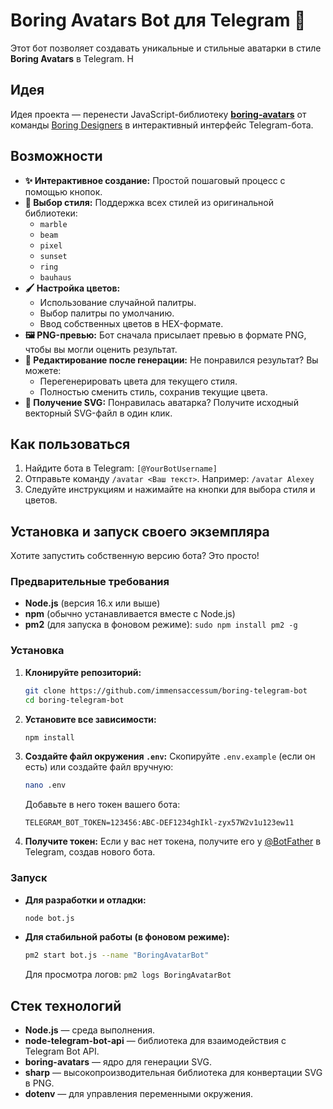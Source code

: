 # Boring Avatars Bot для Telegram 🤖

Этот бот позволяет создавать уникальные и стильные аватарки в стиле **Boring Avatars** в Telegram. Н

## Идея

Идея проекта — перенести JavaScript-библиотеку [**boring-avatars**](https://github.com/boringdesigners/boring-avatars) от команды [Boring Designers](https://boringdesigners.com/) в интерактивный интерфейс Telegram-бота.
## Возможности

*   **✨ Интерактивное создание:** Простой пошаговый процесс с помощью кнопок.
*   **🎨 Выбор стиля:** Поддержка всех стилей из оригинальной библиотеки:
    *   `marble`
    *   `beam`
    *   `pixel`
    *   `sunset`
    *   `ring`
    *   `bauhaus`
*   **🖌️ Настройка цветов:**
    *   Использование случайной палитры.
    *   Выбор палитры по умолчанию.
    *   Ввод собственных цветов в HEX-формате.
*   **🖼️ PNG-превью:** Бот сначала присылает превью в формате PNG, чтобы вы могли оценить результат.
*   **🔄 Редактирование после генерации:** Не понравился результат? Вы можете:
    *   Перегенерировать цвета для текущего стиля.
    *   Полностью сменить стиль, сохранив текущие цвета.
*   **💾 Получение SVG:** Понравилась аватарка? Получите исходный векторный SVG-файл в один клик.

## Как пользоваться

1.  Найдите бота в Telegram: `[@YourBotUsername]`
2.  Отправьте команду `/avatar <Ваш текст>`. Например: `/avatar Alexey`
3.  Следуйте инструкциям и нажимайте на кнопки для выбора стиля и цветов.

## Установка и запуск своего экземпляра

Хотите запустить собственную версию бота? Это просто!

### Предварительные требования

*   **Node.js** (версия 16.x или выше)
*   **npm** (обычно устанавливается вместе с Node.js)
*   **pm2** (для запуска в фоновом режиме): `sudo npm install pm2 -g`

### Установка

1.  **Клонируйте репозиторий:**
    ```bash
    git clone https://github.com/immensaccessum/boring-telegram-bot
    cd boring-telegram-bot
    ```

2.  **Установите все зависимости:**
    ```bash
    npm install
    ```

3.  **Создайте файл окружения `.env`:**
    Скопируйте `.env.example` (если он есть) или создайте файл вручную:
    ```bash
    nano .env
    ```
    Добавьте в него токен вашего бота:
    ```env
    TELEGRAM_BOT_TOKEN=123456:ABC-DEF1234ghIkl-zyx57W2v1u123ew11
    ```

4.  **Получите токен:** Если у вас нет токена, получите его у [@BotFather](https://t.me/BotFather) в Telegram, создав нового бота.

### Запуск

*   **Для разработки и отладки:**
    ```bash
    node bot.js
    ```

*   **Для стабильной работы (в фоновом режиме):**
    ```bash
    pm2 start bot.js --name "BoringAvatarBot"
    ```
    Для просмотра логов: `pm2 logs BoringAvatarBot`

## Стек технологий

*   **Node.js** — среда выполнения.
*   **node-telegram-bot-api** — библиотека для взаимодействия с Telegram Bot API.
*   **boring-avatars** — ядро для генерации SVG.
*   **sharp** — высокопроизводительная библиотека для конвертации SVG в PNG.
*   **dotenv** — для управления переменными окружения.